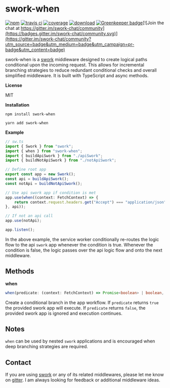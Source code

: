 # swork-when

[![npm](https://img.shields.io/npm/v/swork-when)](https://www.npmjs.com/package/swork-when) [![travis ci](https://travis-ci.org/justin-lee-collins/swork-when.svg?branch=master)](https://travis-ci.org/justin-lee-collins/swork-when.svg?branch=master) [![coverage](https://img.shields.io/coveralls/github/justin-lee-collins/swork-when)](https://img.shields.io/coveralls/github/justin-lee-collins/swork-when) [![download](https://img.shields.io/npm/dw/swork-when)](https://img.shields.io/npm/dw/swork-when) [![Greenkeeper badge](https://badges.greenkeeper.io/justin-lee-collins/swork-when.svg)](https://greenkeeper.io/)[![Join the chat at https://gitter.im/swork-chat/community](https://badges.gitter.im/swork-chat/community.svg)](https://gitter.im/swork-chat/community?utm_source=badge&utm_medium=badge&utm_campaign=pr-badge&utm_content=badge)

swork-when is a [swork](https://www.npmjs.com/package/swork) middleware designed to create logical paths conditional upon the incoming request. This allows for incremental branching strategies to reduce redundant conditional checks and overall simplified middleware. It is built with TypeScript and async methods.

**License**

MIT

**Installation**

`npm install swork-when`

`yarn add swork-when`

**Example**

```ts
// sw.ts
import { Swork } from "swork";
import { when } from "swork-when";
import { buildApiSwork } from "./apiSwork";
import { buildNotApiSwork } from "./notApiSwork";

// Define root app
export const app = new Swork();
const api = buildApiSwork();
const notApi = buildNotApiSwork();

// Use api swork app if condition is met
app.use(when((context: FetchContext) => {
    return context.request.headers.get("Accept") === "application/json";
}, api));

// If not an api call
app.use(notApi);

app.listen();
```

In the above example, the service worker conditionally re-routes the logic flow to the api `swork` app whenever the condition is true. Whenever the condition is false, the logic passes over the api logic flow and onto the next middleware.

## Methods

**when** 

```ts
when(predicate: (context: FetchContext) => Promise<boolean> | boolean, app: Swork): Swork
```

Create a conditional branch in the app workflow. If `predicate` returns `true` the provided swork app will execute. If `predicate` returns `false`, the provided swork app is ignored and execution continues.

## Notes

`when` can be used by nested `swork` applications and is encouraged when deep branching strategies are required.

## Contact

If you are using [swork](https://www.npmjs.com/package/swork) or any of its related middlewares, please let me know on [gitter](https://gitter.im/swork-chat/community). I am always looking for feedback or additional middleware ideas.
